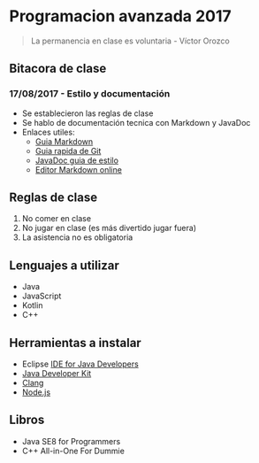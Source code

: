 Programacion avanzada 2017
==========================

> La permanencia en clase es voluntaria - Víctor Orozco

Bitacora de clase
-----------------

### 17/08/2017 - Estilo y documentación
* Se establecieron las reglas de clase
* Se hablo de documentación tecnica con Markdown y JavaDoc
* Enlaces utiles:
	* [Guia Markdown](https://guides.github.com/features/mastering-markdown/)
	* [Guia rapida de Git](http://rogerdudler.github.io/git-guide/index.es.html)
	* [JavaDoc guia de estilo](http://www.oracle.com/technetwork/articles/java/index-137868.html)
	* [Editor Markdown online](http://dillinger.io/)

Reglas de clase
---------------
1. No comer en clase
2. No jugar en clase (es más divertido jugar fuera)
3. La asistencia no es obligatoria

Lenguajes a utilizar
--------------------
* Java
* JavaScript
* Kotlin
* C++

Herramientas a instalar
-----------------------
* Eclipse [IDE for Java Developers](https://www.eclipse.org/downloads/packages/eclipse-ide-java-developers/neonr)
* [Java Developer Kit](http://www.oracle.com/technetwork/java/javase/downloads/jdk8-downloads-2133151.html)
* [Clang](http://desultoryquest.com/blog/using-gcc-and-clang-with-eclipse-on-windows)
* [Node.js](https://nodejs.org/en/)

Libros
------
* Java SE8 for Programmers 
* C++ All-in-One For Dummie

